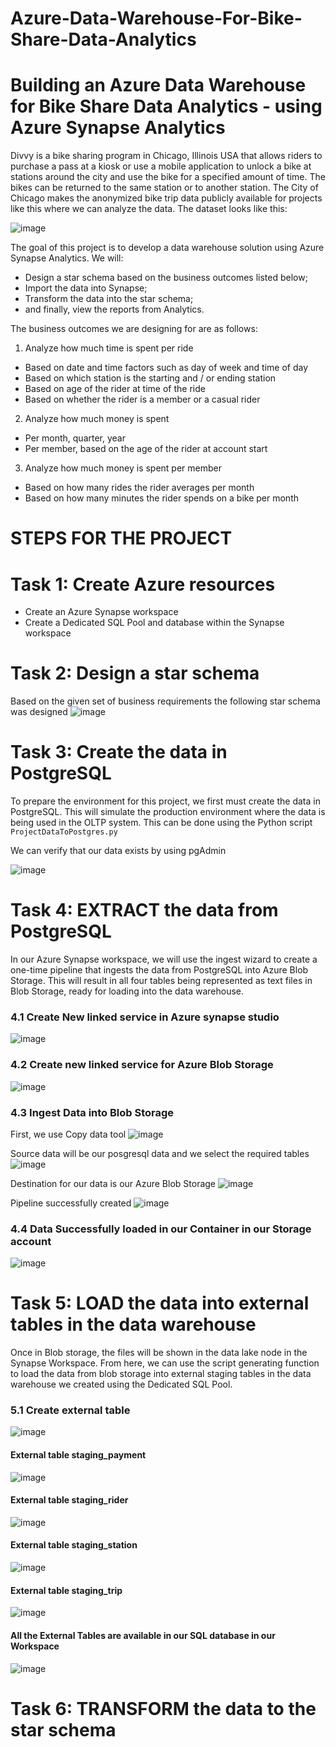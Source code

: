# Azure-Data-Warehouse-For-Bike-Share-Data-Analytics
# Building an Azure Data Warehouse for Bike Share Data Analytics - using Azure Synapse Analytics


Divvy is a bike sharing program in Chicago, Illinois USA that allows riders to purchase a pass at a kiosk or use a mobile application to unlock a bike at stations around the city and use the bike for a specified amount of time. The bikes can be returned to the same station or to another station. The City of Chicago makes the anonymized bike trip data publicly available for projects like this where we can analyze the data. The dataset looks like this:

![image](https://user-images.githubusercontent.com/61830624/195534057-25902854-44d5-48ef-82be-272e30d419a9.png)

The goal of this project is to develop a data warehouse solution using Azure Synapse Analytics. We will:
- Design a star schema based on the business outcomes listed below;
- Import the data into Synapse;
- Transform the data into the star schema;
- and finally, view the reports from Analytics.

The business outcomes we are designing for are as follows:
1. Analyze how much time is spent per ride
  - Based on date and time factors such as day of week and time of day
  - Based on which station is the starting and / or ending station
  - Based on age of the rider at time of the ride
  - Based on whether the rider is a member or a casual rider
  
2. Analyze how much money is spent
  - Per month, quarter, year
  - Per member, based on the age of the rider at account start
  
3. Analyze how much money is spent per member
  - Based on how many rides the rider averages per month
  - Based on how many minutes the rider spends on a bike per month
  
# STEPS FOR THE PROJECT
# Task 1: Create Azure resources
- Create an Azure Synapse workspace
- Create a Dedicated SQL Pool and database within the Synapse workspace

# Task 2: Design a star schema
Based on the given set of business requirements the following star schema was designed
![image](https://user-images.githubusercontent.com/61830624/195540920-fb4a99e0-7a3b-4dd6-8769-bc2b82156b3c.png)

# Task 3: Create the data in PostgreSQL
To prepare the environment for this project, we first must create the data in PostgreSQL. This will simulate the production environment where the data is being used in the OLTP system. This can be done using the Python script `ProjectDataToPostgres.py`

We can verify that our data exists by using pgAdmin 

![image](https://user-images.githubusercontent.com/61830624/195542599-83dafffd-e1f6-4e7c-8556-901036adacc3.png)


# Task 4: EXTRACT the data from PostgreSQL
In our Azure Synapse workspace, we will use the ingest wizard to create a one-time pipeline that ingests the data from PostgreSQL into Azure Blob Storage. This will result in all four tables being represented as text files in Blob Storage, ready for loading into the data warehouse.

### 4.1 Create New linked service in Azure synapse studio
![image](https://user-images.githubusercontent.com/61830624/195543191-650cc93d-fa9e-49fb-81a8-985c3e13b189.png)

### 4.2 Create new linked service for Azure Blob Storage
![image](https://user-images.githubusercontent.com/61830624/195544235-318b4550-1f05-4708-bbda-b6b61b6f3299.png)

### 4.3 Ingest Data into Blob Storage

First, we use Copy data tool
![image](https://user-images.githubusercontent.com/61830624/195545320-553df5ed-43f7-4670-832a-9916071fd71f.png)

Source data will be our posgresql data and we select the required tables
![image](https://user-images.githubusercontent.com/61830624/195546585-6a0b2e7d-8170-4470-b1e9-9ac682ab2cb1.png)

Destination for our data is our Azure Blob Storage
![image](https://user-images.githubusercontent.com/61830624/195549537-b98c966b-656d-47a2-b590-e0a1a712899c.png)

Pipeline successfully created
![image](https://user-images.githubusercontent.com/61830624/195548143-7d6c9caa-985b-495c-a334-9fc7d962449c.png)

### 4.4 Data Successfully loaded in our Container in our Storage account
![image](https://user-images.githubusercontent.com/61830624/195575952-58d727f8-da24-4a7e-a978-2629a52f9596.png)

# Task 5: LOAD the data into external tables in the data warehouse
Once in Blob storage, the files will be shown in the data lake node in the Synapse Workspace. From here, we can use the script generating function to load the data from blob storage into external staging tables in the data warehouse we created using the Dedicated SQL Pool.

### 5.1 Create external table
![image](https://user-images.githubusercontent.com/61830624/195560797-8bfafbc2-408c-4dfa-8220-483da1321f52.png)

#### External table staging_payment 
![image](https://user-images.githubusercontent.com/61830624/195577043-c2737fd9-cdf7-4130-b881-540fc7035938.png)

#### External table staging_rider 
![image](https://user-images.githubusercontent.com/61830624/195579843-ed0fe9c3-c35e-44ed-91ca-4e2c022fe652.png)

 #### External table staging_station
 ![image](https://user-images.githubusercontent.com/61830624/195580503-00229681-5a3b-4d07-af7e-0f38e0a6a528.png)
 
 #### External table staging_trip
 ![image](https://user-images.githubusercontent.com/61830624/195581463-470a66e3-2fb0-487f-b591-9c84e083cafb.png)
 
 #### All the External Tables are available in our SQL database in our Workspace
 ![image](https://user-images.githubusercontent.com/61830624/195581830-d0b30059-3bf8-44f9-9ab4-7027df859e74.png)
 
 # Task 6: TRANSFORM the data to the star schema





  
